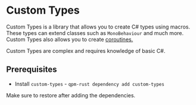 # Custom Types

Custom Types is a library that allows you to create C# types using macros. These types can extend classes such
as `MonoBehaviour` and much more. Custom Types also allows you to create [coroutines.](https://docs.unity3d.com/Manual/Coroutines.html)

Custom Types are complex and requires knowledge of basic C#.

## Prerequisites

- Install `custom-types` - `qpm-rust dependency add custom-types`

Make sure to restore after adding the dependencies.

